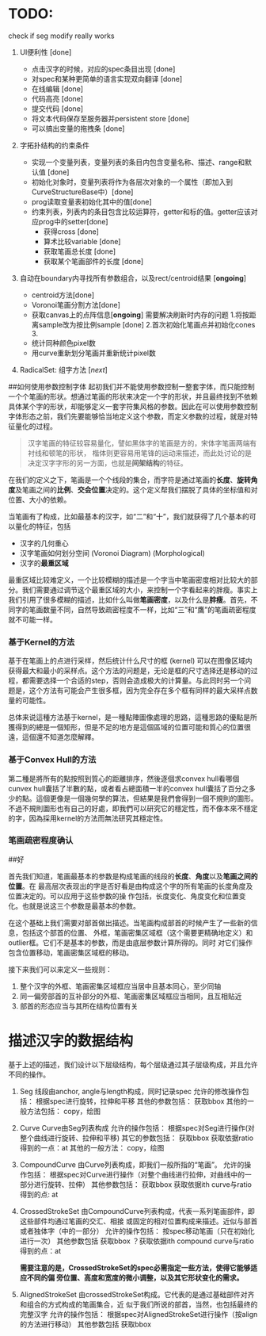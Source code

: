 # TODO:

check if seg modify really works

1. UI便利性 [done]
   * 点击汉字的时候，对应的spec条目出现 [done]
   * 对spec和某种更简单的语言实现双向翻译 [done]
   * 在线编辑 [done]
   * 代码高亮 [done]
   * 提交代码 [done]
   * 将文本代码保存至服务器并persistent store [done]
   * 可以搞出变量的拖拽条 [done]
       
    
2. 字拓扑结构的约束条件

   * 实现一个变量列表，变量列表的条目内包含变量名称、描述、range和默认值 [done]
   * 初始化对象时，变量列表将作为各层次对象的一个属性（即加入到CurveStructureBase中）[done]
   * prog读取变量表初始化其中的值[done]
   * 约束列表，列表内的条目包含比较运算符，getter和标的值。getter应该对应prog中的setter[done]
       * 获得cross [done]
       * 算术比较variable [done]
       * 获取笔画总长度 [done]
       * 获取某个笔画部件的长度 [done]
       
3. 自动在boundary内寻找所有参数组合，以及rect/centroid结果 [**ongoing**]
   * centroid方法[done]
   * Voronoi笔画分割方法[done]
   * 获取canvas上的点阵信息[**ongoing**]
     需要解决刷新时内存的问题
     1.将按距离sample改为按比例sample [done]
     2.首次初始化笔画点并初始化cones
     3.
   * 统计同种颜色pixel数
   * 用curve重新划分笔画并重新统计pixel数
   
       
     

4. RadicalSet: 组字方法 [*next*]

##如何使用参数控制字体
起初我们并不能使用参数控制一整套字体，而只能控制一个个笔画的形状。想通过笔画的形状来决定一个字的形状，并且最终找到不依赖具体某个字的形状，却能够定义一套字符集风格的参数。因此在可以使用参数控制字体形态之前，我们先要能够恰当地定义这个参数，而定义参数的过程，就是对特征量化的过程。

> 汉字笔画的特征较容易量化，譬如黑体字的笔画是方的，宋体字笔画两端有衬线和顿笔的形状，
> 楷体则更容易用笔锋的运动来描述，而此处讨论的是决定汉字字形的另一方面，也就是**间架结构**的特征。
> 

在我们的定义之下，笔画是一个个线段的集合，而字符是通过笔画的**长度**、**旋转角度**及笔画之间的**比例**、**交会位置**决定的。这个定义帮我们摆脱了具体的坐标值和对位置、大小的依赖。

当笔画有了构成，比如最基本的汉字，如“二”和“十”，我们就获得了几个基本的可以量化的特征，包括

* 汉字的几何重心
* 汉字笔画如何划分空间 (Voronoi Diagram) (Morphological)
* 汉字的**最重区域**

最重区域比较难定义，一个比较模糊的描述是一个字当中笔画密度相对比较大的部分。我们需要通过调节这个最重区域的大小，来控制一个字看起来的胖瘦。事实上我们引用了很多模糊的描述，比如什么叫做**笔画密度**，以及什么是**胖瘦**。首先，不同字的笔画数量不同，自然导致疏密程度不一样，比如“三”和“鷹”的笔画疏密程度就不可能一样。

### 基于Kernel的方法
基于在笔画上的点进行采样，然后统计什么尺寸的框 (kernel) 可以在图像区域内获得最大和最小的采样点。这个方法的问题是，无论是框的尺寸选择还是移动的过程，都需要选择一个合适的step，否则会造成极大的计算量。与此同时另一个问题是，这个方法有可能会产生很多框，因为完全存在多个框有同样的最大采样点数量的可能性。

总体来说這種方法基于kernel，是一種點陣圖像處理的思路，這種思路的優點是所獲得到的總是一個矩形，但是不足的地方是這個區域的位置可能和質心的位置很遠，這個還不知道怎麼解釋。

### 基于Convex Hull的方法
第二種是將所有的點按照到質心的距離排序，然後逐個求convex hull看哪個cunvex hull囊括了半數的點，或者看占總面積一半的convex hull囊括了百分之多少的點。這個更像是一個幾何學的算法，但結果是我們會得到一個不規則的圖形。不過不規則圖形也有自己的好處，即我們可以研究它的穩定性，而不像本來不穩定的字，因為採用kernel的方法而無法研究其穩定性。

### 笔画疏密程度确认



##好



首先我们知道，笔画最基本的参数是构成笔画的线段的**长度**、**角度**以及**笔画之间的位置**。在
最高层次表现出的字是否好看是由构成这个字的所有笔画的长度角度及位置决定的。可以应用于这些参数的操
作包括，长度变化、角度变化和位置变化。也就是说这三个参数是最基本的参数。

在这个基础上我们需要对部首做出描述。当笔画构成部首的时候产生了一些新的信息，包括这个部首的位置、
外框，笔画密集区域框（这个需要更精确地定义）和outlier框。它们不是基本的参数，而是由底层参数计算所得的。同时
对它们操作包含位置移动，笔画密集区域框的移动。
    
接下来我们可以来定义一些规则：

1. 整个汉字的外框、笔画密集区域框应当居中且基本同心，至少同轴
2. 同一偏旁部首的互补部分的外框、笔画密集区域框应当相同，且互相贴近
3. 部首的形态应当与其所在结构位置有关

# 描述汉字的数据结构

基于上述的描述，我们设计以下层级结构，每个层级通过其子层级构成，并且允许不同的操作。

1. Seg
   线段由anchor, angle与length构成，同时记录spec
   允许的修改操作包括：
       根据spec进行旋转，拉伸和平移
   其他的参数包括：
       获取bbox
   其他的一般方法包括：
       copy，绘图

2. Curve
   Curve由Seg列表构成
   允许的操作包括：
       根据spec对Seg进行操作(对整个曲线进行旋转、拉伸和平移)
   其它的参数包括：
       获取bbox
       获取依据ratio得到的一点：at
   其他的一般方法：
       copy，绘图

3. CompoundCurve
   由Curve列表构成，即我们一般所指的“笔画”。
   允许的操作包括：
       根据spec对Curve进行操作（对整个曲线进行拉伸，对曲线中的一部分进行旋转、拉伸）
   其他参数包括：
       获取bbox
       获取依据ith curve与ratio得到的点: at

4. CrossedStrokeSet
   由CompoundCurve列表构成，代表一系列笔画部件，即这些部件均通过笔画的交汇、相接
   或固定的相对位置构成来描述。近似与部首或者独体字（中的一部分）
   允许的操作包括：
       按spec移动笔画（只在初始化进行一次）
   其他参数包括
       获取bbox
       ？获取依据ith compound curve与ratio得到的点：at

    **需要注意的是，CrossedStrokeSet的spec必需指定一些方法，使得它能够适应不同的偏
    旁位置、高度和宽度的微小调整，以及其它形状变化的需求。**

5. AlignedStrokeSet
   由crossedStrokeSet构成。它代表的是通过基础部件对齐和组合的方式构成的笔画集合，近
   似于我们所说的部首，当然，也包括最终的完整汉字
   允许的操作包括：
       根据spec对AlignedStrokeSet进行操作（按align的方法进行移动）
   其他参数包括
       获取bbox
   
